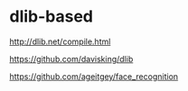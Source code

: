 # dlib-based
http://dlib.net/compile.html

https://github.com/davisking/dlib

https://github.com/ageitgey/face_recognition

